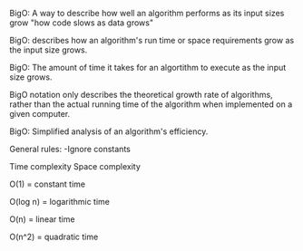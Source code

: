 BigO: A way to describe how well an algorithm performs as its input sizes grow
"how code slows as data grows"

BigO:  describes how an algorithm's run time or space requirements grow as the input size grows.

BigO: The amount of time it takes for an algortithm to execute as the input size grows.

BigO notation only describes the theoretical growth rate of algorithms, rather than the actual running time of the algorithm when implemented on a given computer.

BigO: Simplified analysis of an algorithm's efficiency.

General rules:
-Ignore constants

Time complexity
Space complexity

O(1) = constant time

O(log n) = logarithmic time

O(n) = linear time

O(n^2) = quadratic time